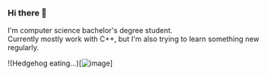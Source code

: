 ### Hi there 👋

I'm computer science bachelor's degree student. 
</br>Currently mostly work with C++, but I'm also trying to learn something new regularly.

!(Hedgehog eating...)[![image](https://github.com/ZipS1/ZipS1/assets/63783902/4219968c-cf5f-4523-9e59-bd172ff5ae44)]

